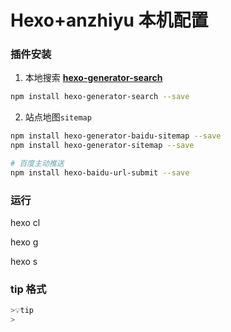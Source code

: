 # Hexo+anzhiyu 本机配置

### 插件安装

1. 本地搜索 **[hexo-generator-search](https://github.com/wzpan/hexo-generator-search)**

```bash
npm install hexo-generator-search --save
```

2. 站点地图`sitemap`

```bash
npm install hexo-generator-baidu-sitemap --save
npm install hexo-generator-sitemap --save

# 百度主动推送
npm install hexo-baidu-url-submit --save
```

### 运行

hexo cl

hexo g

hexo s

### tip 格式

```bash
>💡tip
>
```
